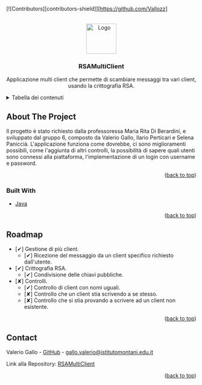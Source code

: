 <div id="top"></div>

[![Contributors][contributors-shield]][https://github.com/Vallozz]



<!-- PROJECT LOGO -->
<br />
<div align="center">
    <img src="images/logo.png" alt="Logo" width="80" height="80">
  </a>

<h3 align="center">RSAMultiClient</h3>

  <p align="center">
    Applicazione multi client che permette di scambiare messaggi tra vari client, usando la crittografia RSA.
  </p>
</div>



<!-- TABLE OF CONTENTS -->
<details>
  <summary>Tabella dei contenuti</summary>
  <ol>
    <li>
      <a href="#about-the-project">Riguardo il progetto</a>
      <ul>
        <li><a href="#built-with">Costruito con</a></li>
      </ul>
    </li>
    <li><a href="#roadmap">Roadmap</a></li>
    <li><a href="#contact">Contact</a></li>
  </ol>
</details>



<!-- ABOUT THE PROJECT -->
## About The Project

Il progetto è stato richiesto dalla professoressa Maria Rita Di Berardini, e sviluppato dal gruppo 6, composto da Valerio Gallo, Ilario Perticari e Selena Paniccià.
L'applicazione funziona come dovrebbe, ci sono miglioramenti possibili, come l'aggiunta di altri controlli, la possibilità di sapere quali utenti sono connessi alla piattaforma,
l'implementazione di un login con username e password.

<p align="right">(<a href="#top">back to top</a>)</p>



### Built With

* [Java](https://www.oracle.com/it/java/)


<p align="right">(<a href="#top">back to top</a>)</p>

<!-- ROADMAP -->
## Roadmap

- [✔] Gestione di più client.
    - [✔] Ricezione del messaggio da un client specifico richiesto dall'utente.
- [✔] Crittografia RSA.
    - [✔] Condivisione delle chiavi pubbliche.
- [✘] Controlli.
    - [✔] Controllo di client con nomi uguali.
    - [✘] Controllo che un client stia scrivendo a se stesso.
    - [✘] Controllo che si stia provando a scrivere ad un client non esistente.        

<p align="right">(<a href="#top">back to top</a>)</p>

<!-- CONTACT -->
## Contact

Valerio Gallo - [GitHub](https://github.com/Vallozz) - gallo.valerio@istitutomontani.edu.it

Link alla Repository: [RSAMultiClient](https://github.com/ilario1/RSA-Gruppo6)

<p align="right">(<a href="#top">back to top</a>)</p>
